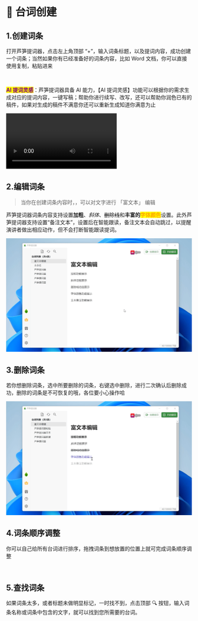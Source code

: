 # 📝 台词创建

## 1.创建词条

打开芦笋提词器，点击左上角顶部 “+”，输入词条标题，以及提词内容，成功创建一个词条；当然如果你有已经准备好的词条内容，比如 Word 文档，你可以直接使用复制，粘贴进来

<img src="../.gitbook/assets/创建台词.gif" alt="">

<mark style="color:purple;">**AI 提词灵感**</mark>：芦笋提词器具备 AI 能力，【AI 提词灵感】功能可以根据你的需求生成对应的提词内容，一键写稿；帮助你进行续写、改写，还可以帮助你润色已有的稿件，如果对生成的稿件不满意你还可以重新生成知道你满意为止

<video controls>
  <source src="../.gitbook/assets/ai.mp4" type="video/mp4" />
</video>

## 2.编辑词条

> 当你在创建词条内容时，，可以对文字进行 「富文本」 编辑

芦笋提词器词条内容支持设置**加粗**、_斜体_、~~删除线~~和**丰富的**<mark style="color:orange;">**字体颜色**</mark>设置。此外芦笋提词器支持设置“备注文本”，设置后在智能跟读，备注文本会自动跳过，以提醒演讲者做出相应动作，但不会打断智能跟读提词。

<img src="../.gitbook/assets/富文本展示 (1).gif" alt="">

## 3.删除词条

若你想删除词条，选中所要删除的词条，右键选中删除，进行二次确认后删除成功，删除的词条是不可恢复的哦，各位要小心操作哈

<img src="../.gitbook/assets/删除词条.gif" alt="">

## 4.词条顺序调整

你可以自己给所有台词进行排序，拖拽词条到想放置的位置上就可完成词条顺序调整

<img src="../.gitbook/assets/换顺序.gif" alt="">

## 5.查找词条

如果词条太多，或者标题未做明显标记，一时找不到，点击顶部 🔍 按钮，输入词条名称或词条中包含的文字，就可以找到您所需要的台词。

<img src="../.gitbook/assets/搜索.gif" alt="">
